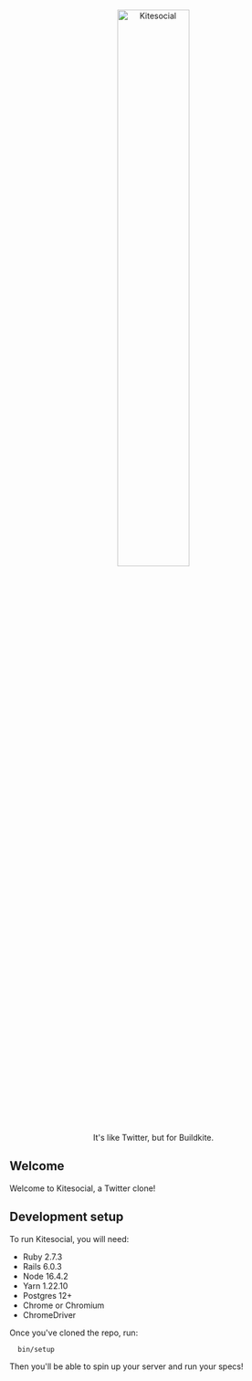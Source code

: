 <p align="center">
  <br/>
  <img src="app/assets/images/logo.png" alt="Kitesocial" width="50%" align="center"/>
  <br/>
  <br/>
  It's like Twitter, but for Buildkite.
  <br/>
</p>

## Welcome

Welcome to Kitesocial, a Twitter clone!

## Development setup

To run Kitesocial, you will need:

- Ruby 2.7.3
- Rails 6.0.3
- Node 16.4.2
- Yarn 1.22.10
- Postgres 12+
- Chrome or Chromium
- ChromeDriver

Once you've cloned the repo, run:

```
  bin/setup
```

Then you'll be able to spin up your server and run your specs!
